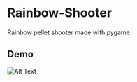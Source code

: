 # Rainbow-Shooter
Rainbow pellet shooter made with pygame

## Demo
![Alt Text](https://github.com/SaxyCat/Rainbow-Shooter/blob/main/demo_gif.gif)
